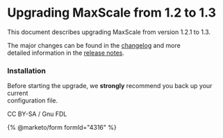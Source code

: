 # Upgrading MaxScale from 1.2 to 1.3

This document describes upgrading MaxScale from version 1.2.1 to 1.3.

The major changes can be found in the [changelog](../../mariadb-maxscale-21-06/) and more\
detailed information in the [release notes](https://mariadb.com/kb/en/6362/).

### Installation

Before starting the upgrade, we **strongly** recommend you back up your current\
configuration file.

CC BY-SA / Gnu FDL

{% @marketo/form formId="4316" %}
